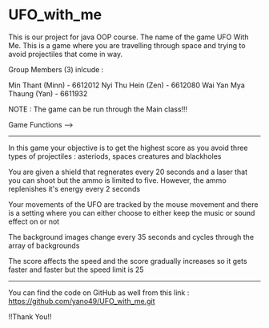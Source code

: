 # UFO_with_me

This is our project for java OOP course. 
The name of the game UFO With Me. 
This is a game where you are travelling through space and trying to avoid projectiles that come in way.

Group Members (3) inlcude :

Min Thant (Minn) - 6612012
Nyi Thu Hein (Zen) - 6612080
Wai Yan Mya Thaung (Yan) - 6611932

NOTE : The game can be run through the Main class!!!

Game Functions -->

----------------------------------------------------------------------------------------------------------------------------------------------------------------------------------------------
In this game your objective is to get the highest score as you avoid three types of projectiles : asteriods, spaces creatures and blackholes

You are given a shield that regnerates every 20 seconds and a laser that you can shoot but the ammo is limited to five. However, the ammo replenishes it's energy every 2 seconds

Your movements of the UFO are tracked by the mouse movement and there is a setting where you can either choose to either keep the music or sound effect on or not

The background images change every 35 seconds and cycles through the array of backgrounds

The score affects the speed and the score gradually increases so it gets faster and faster but the speed limit is 25

----------------------------------------------------------------------------------------------------------------------------------------------------------------------------------------------

You can find the code on GitHub as well from this link : https://github.com/yano49/UFO_with_me.git

!!Thank You!!
